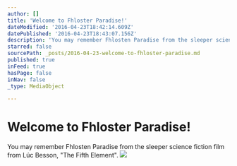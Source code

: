 ```yaml
---
author: []
title: 'Welcome to Fhloster Paradise!'
dateModified: '2016-04-23T18:42:14.609Z'
datePublished: '2016-04-23T18:43:07.156Z'
description: 'You may remember Fhlosten Paradise from the sleeper science fiction film from Lúc Besson, “The Fifth Element”.'
starred: false
sourcePath: _posts/2016-04-23-welcome-to-fhloster-paradise.md
published: true
inFeed: true
hasPage: false
inNav: false
_type: MediaObject

---
```

# Welcome to Fhloster Paradise!

You may remember Fhlosten Paradise from the sleeper science fiction film from Lúc Besson, "The Fifth Element".
![](https://the-grid-user-content.s3-us-west-2.amazonaws.com/063db342-a28c-44f3-86e7-ae6c72dc0ab2.jpg)